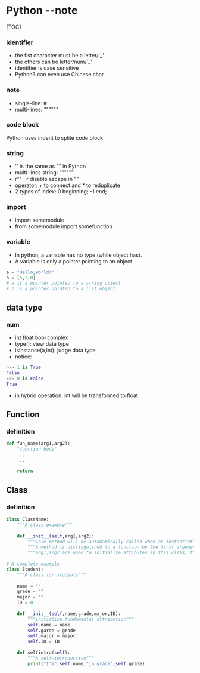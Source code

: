 # Python --note

[TOC]

### identifier

* the fist character must be a letter/'_'
* the others can be letter/num/'_'
* identifier is case sensitive
* Python3 can even use Chinese char

### note

* single-line: #
* multi-lines: """"""

### code block

Python uses indent to splite code block

### string

* '' is the same as "" in Python
* multi-lines string: """"""
* r"" : r disable escape in ""
* operator: + to connect and * to reduplicate
* 2 types of index: 0 beginning; -1 end;

### import

* import somemodule
* from somemodule import somefunction

### variable

* In python, a variable has no type (while object has).
* A variable is only a pointer pointing to an object

```python
a = "Hello,world!"
b = [5,2,0]
# a is a pointer pointed to a string object
# b is a pointer pointed to a list object
```





## data type

### num

* int float bool complex
* type(): view data type
* isinstance(a,int): judge data type
* notice: 

```python
>>> 1 is True
False
>>> 0 is False
True
```

* in hybrid operation, int will be transformed to float

## Function

### definition

```python
def fun_name(arg1,arg2):
    "function body"
    ...
    ...
    
    return 
```

## Class

### definition

```python
class ClassName:
    """A class example"""
    
    def __init__(self,arg1,arg2):
        """Thie method will be automatically called when an instantiation happens"""
        """A method is distinguished to a function by the first argument(self)"""
        """arg1,arg2 are used to initialize attibutes in this class, they are incoming when an instantiation happens"""
        
# A complete example
class Student:
    """A class for students"""
    
    name = ""
    grade = ""
    major = ""
    ID = 0
    
    def __init__(self,name,grade,major,ID):
        """initialize fundamental attribution"""
        self.name = name
        self.garde = grade
        self.major = major
        self.ID = ID
        
    def selfintro(self):
        """A self-introduction"""
        print("I'm",self.name,"in grade",self.grade)
```


